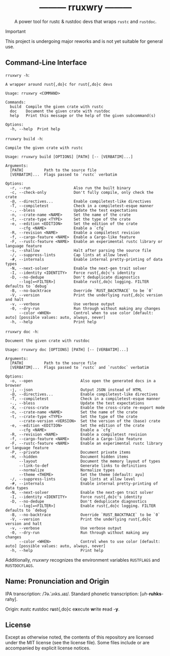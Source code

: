 <h1 align="center">——— rruxwry ———</h1>

<p align="center">A power tool for rustc & rustdoc devs that wraps <code>rustc</code> and <code>rustdoc</code>.</p>

> [!IMPORTANT]
> This project is undergoing major reworks and is not yet suitable for general use.

<!--

FIXME: Rework the whole commented-out section. It's completely out of date!

## Introduction

> [!NOTE]
> This section is incomplete.

It's subsequently assumed that `rruxwry build` and `rruxwry doc` were shell-aliased to `rrc` and `rrd`, respectively.

### `-@`, `--compiletest`

Super nice for debugging rustdoc tests. I.e., tests found in the [rust-lang/rust repository][rust-repo] under `tests/rustdoc{,-ui,-json}/`. You can run rustdoc on such files simply by calling `rrd file.rs -@` (or `rrd file.rs -@o`). *rruxwry* supports all [`ui_test`]-style [`compiletest`] directives that are relevant (it skips and warns on “unknown” directives).

This build mode can be used to debug *cross-crate re-export* tests found in `tests/rustdoc/inline_cross` (since it understands the directives `//@ aux-build`, `//@ aux-crate`, etc.).

### `-X`, `--cross-crate`

Very useful for rapidly reproducing and debugging [rustdoc *cross-crate re-exports* issues][x-crate-reexport-bugs].
*rruxwry* reduces the number of steps from many to just two:

1. Creating a single file `file.rs`,
2. Executing `rrd file.rs -X` (or `rrd file.rs -Xo`).

The alternatives would be:

* Creating at least two files, running `rustc` then `rustdoc` manually without forgetting the various flags that need to be passed and manually opening up the generated documentation with the browser of choice.
* Setting up a *[Cargo]* project containing at least two crates and running `cargo doc` or `cargo rustc` (or `cargo doc --open`).

## Stability

**Presently this tool has no stability guarantees whatsoever**. Anything may change in a new version without notice.

The *default* and the *cross crate* build modes are pretty fleshed out and should be pretty stable.
On the other hand, you might experience some bugs in the *compiletest* build mode since it was added pretty recently and hasn't been thoroughly tested yet.

Feel free to report any bugs and other unpleasantries on [the issue tracker][bugs].
If `rruxwry {b,d} -@` fails to build a `tests/rustdoc{,-ui,-json}/` file, e.g., due to unsupported directives, that's definitely a bug. [!-- FIXME: Change policy --]

## Explainer & Tutorial

> [!WARNING]
> This section is severely out of date.

### Default Build Mode

Compared to a raw `rustdoc file.rs` invocation, a `rrd file.rs` invocation has some goodies in store.

For one, it defaults to the *latest stable edition* (i.e., Rust 2024 at the time of writing) while `rustdoc` obviously defaults to the first edition (i.e., Rust 2015) for backward compatibility. You can pass `-e`/`--edition` to overwrite the edition.

Moreover, you don't need to “pass `-Zunstable-options`” (that flag is not even available) since *rruxwry* does that for you (this is a *developer tool* after all).

If you are documenting a proc-macro crate, *rruxwry* automatically adds `proc_macro` to the *extern prelude* similar to *Cargo* so you should never need to write `extern crate proc_macro;` in Rust ≥2018 crates.

*rruxwry* understands `#![crate_name]` and `#![crate_type]`. One might think that that's a given but there's a significant amount of work involved to support these attributes. *Cargo* for example doesn't understand them requiring you to categorize your crates in `Cargo.toml` via the sections `[lib]`, `[[bin]]` etc. (obviously that's not the actual reason; it's an intentional design decision). In the unlikely case of *rruxwry* not recognizing the crate name or crate type from the crate attributes, you can set them explicitly with `-n`/`--crate-name` and `-t`/`--crate-type` respectively.

Lastly, *rruxwry* defaults to the CSS theme *Ayu* because it's a dark theme and it looks very nice :P

### Cross-Crate Build Mode

This mode builds upon the default build mode and inherits its basic behavior.

The way *rustdoc* documents user-written code in the local / root crate significantly differs from the way it documents *(inlined) cross-crate re-exports*. In the former case, it processes [HIR] data types, in the latter it processes `rustc_middle::ty` data types. Since `rustc_middle::ty` data types are even more removed from source code than the HIR, there's a lot of work involved inside *rustdoc* to “reconstruct” or “resugar” them to something that looks closer to source code (note that it's close to impossible to perfectly / losslessly reconstruct the `rustc_middle::ty` to HIR-like data types). This has been and still is the source of a lot of *rustdoc* bugs.

We can easily trigger this code path by creating a dependent crate containing `pub use krate::*;` re-exporting the crate `krate` we're actually interested in. `rrd -X` does this step for us. It generates a dummy crate called `u_⟨name⟩` and invokes `rustc` & `rustdoc` for us.

In summary, you don't need to do anything except passing `-X`, your file can remain unchanged.

NB: If you have previously run the default build mode and passed `-o` to open the generated documentation, you need to pass `-o` “again” when you'd like run the cross-crate build mode and open the generated docs since you want to see the docs for crate `u_⟨name⟩`, *not* `⟨name⟩`. Just something to be aware of.

`--private` and `--hidden` aren't meaningful in cross-crate mode (**FIXME**: Would they be meaningful if we did the same as `//@ build-aux-docs`, e.g. if the user passes `-XX`? Otherwise just reject those flags).

### Compiletest Build Mode

This mode is entirely separate from the default & the cross-crate build mode.

[!-- FIXME: Expand upon this section. --]

*rruxwry* natively understands the following [`ui_test`]-style [`compiletest`] directives: `aux-build`, `aux-crate`, `build-aux-docs`, `compile-flags`, `edition`, `force-host`[!-- FIXME: Well, we ignore it right now --], `no-prefer-dynamic`[!-- FIXME: Well, we ignore it right now --], `revisions`, `rustc-env` and `unset-rustc-env`. Any other directives get skipped and *rruxwry* emits a warning for the sake of transparency. This selection should suffice, it should cover the majority of use cases. We intentionally don't support `{,unset-}exec-env` since it's not meaningful.

*rruxwry* has *full* support for *revisions*. You can pass `--rev ⟨NAME⟩` or `--cfg ⟨SPEC⟩` to enable individual revisions. The former is checked against the revisions declared by `//@ revisions`, the latter is *not*. In the future, *rruxwry* will have support for `--all-revs` (executing *rruxwry* (incl. `--open`) for all declared revisions; useful for swiftly comparing minor changes to the source code).

### Features Common Across Build Modes

If the argument right after the subcommand (i.e., the second argument) begins with a `+`, it will be interpreted as a *[rustup]* toolchain name. Examples: `rruxwry {b,d} +nightly file.rs`, `rruxwry {b,d} +stage2 file.rs`.

You can pass the convenience flag `-f`/`--cargo-feature` `⟨NAME⟩` to enable a *Cargo*-like feature, i.e., a `cfg` that can be checked for with `#[cfg(feature = "⟨NAME⟩")]` and similar in the source code. `-f ⟨NAME⟩` just expands to `--cfg feature="⟨NAME⟩"` (modulo shell escaping).

You can pass the convenience flag `-F`/`--rustc-feature` `⟨NAME⟩` to enable an experimental rustc library or language feature. It just expands to `rust{,do}c`'s `-Zcrate-attr=feature(⟨NAME⟩)` (modulo shell escaping). For example, you can pass `-Flazy_type_alias` to quickly enable *[lazy type aliases]*.

If you'd like to know the precise commands *rruxwry* runs under the hood for example to be able to open a rust-lang/rust GitHub issue with proper reproduction steps, pass `-V`/`--verbose` and look for output of the form `info: running `. *rruxwry* tries very hard to minimize the amount of flags passed to `rust{,do}c` exactly for the aforementioned use case. It's not perfect, you might be able to remove some flags for the reproducer (you can definitely get rid of `--default-theme=ayu` :D).

Just like *Cargo*, *rruxwry* recognizes the environment variables `RUSTFLAGS` and `RUSTDOCFLAGS`. The arguments / flags present in these flags get passed *verbatim* (modulo shell escaping) to `rustc` and `rustdoc` respectively. Be aware that the flags you pass *may conflict* with the ones added by *rruxwry* but as mentioned in the paragraph above, it tries fiercely to not add flags unnecessarily. Note that your flags get added last. You can debug conflicts by passing `-V`/`--verbose` to `rruxwry` and by looking for lines starting with `info: running ` in the output to get to know first hand what `rruxwry` tried to pass to the underlying programs.

However if that's too wordy for you and you don't care about passing arguments / flags to *both* `rustc` *and* `rustdoc`, you can simply provide them inline after `--`. Example: `rrd file.rs -X -- -Ztreat-err-as-bug`. Here, the `-Z` flag gets passed to both `rustc file.rs` and `rustdoc u_file.rs` (remember, `-X` enables the cross-crate build mode).

`-e`/`--edition` supports the following edition *aliases*: `D` (rustc's **d**efault edition), `S` (latest **s**table edition) and `E` ("bleeding **e**dge": latest edition, no matter if stable or unstable).

-->

## Command-Line Interface

<!--{COMMAND-->
`rruxwry -h`:
```
A wrapper around rust{,do}c for rust{,do}c devs

Usage: rruxwry <COMMAND>

Commands:
  build  Compile the given crate with rustc
  doc    Document the given crate with rustdoc
  help   Print this message or the help of the given subcommand(s)

Options:
  -h, --help  Print help
```
<!--COMMAND}-->

<!--{COMMAND-->
`rruxwry build -h`:
```
Compile the given crate with rustc

Usage: rruxwry build [OPTIONS] [PATH] [-- [VERBATIM]...]

Arguments:
  [PATH]         Path to the source file
  [VERBATIM]...  Flags passed to `rustc` verbatim

Options:
  -r, --run                   Also run the built binary
  -c, --check-only            Don't fully compile, only check the crate
  -@, --directives...         Enable compiletest-like directives
  -T, --compiletest           Check in a compiletest-esque manner
  -., --bless                 Update the test expectations
  -n, --crate-name <NAME>     Set the name of the crate
  -t, --crate-type <TYPE>     Set the type of the crate
  -e, --edition <EDITION>     Set the edition of the crate
      --cfg <NAME>            Enable a `cfg`
  -R, --revision <NAME>       Enable a compiletest revision
  -f, --cargo-feature <NAME>  Enable a Cargo-like feature
  -F, --rustc-feature <NAME>  Enable an experimental rustc library or language feature
  -s, --shallow               Halt after parsing the source file
  -/, --suppress-lints        Cap lints at allow level
  -#, --internals             Enable internal pretty-printing of data types
  -N, --next-solver           Enable the next-gen trait solver
  -I, --identity <IDENTITY>   Force rust{,do}c's identity
  -D, --no-dedupe             Don't deduplicate diagnostics
      --log[=<FILTER>]        Enable rust{,do}c logging. FILTER defaults to `debug`
  -B, --no-backtrace          Override `RUST_BACKTRACE` to be `0`
  -V, --version               Print the underlying rust{,do}c version and halt
  -v, --verbose               Use verbose output
  -0, --dry-run               Run through without making any changes
      --color <WHEN>          Control when to use color [default: auto] [possible values: auto, always, never]
  -h, --help                  Print help
```
<!--COMMAND}-->

<!--{COMMAND-->
`rruxwry doc -h`:
```
Document the given crate with rustdoc

Usage: rruxwry doc [OPTIONS] [PATH] [-- [VERBATIM]...]

Arguments:
  [PATH]         Path to the source file
  [VERBATIM]...  Flags passed to `rustc` and `rustdoc` verbatim

Options:
  -o, --open                     Also open the generated docs in a browser
  -j, --json                     Output JSON instead of HTML
  -@, --directives...            Enable compiletest-like directives
  -T, --compiletest              Check in a compiletest-esque manner
  -., --bless                    Update the test expectations
  -X, --cross-crate              Enable the cross-crate re-export mode
  -n, --crate-name <NAME>        Set the name of the crate
  -t, --crate-type <TYPE>        Set the type of the crate
      --crate-version <VERSION>  Set the version of the (base) crate
  -e, --edition <EDITION>        Set the edition of the crate
      --cfg <NAME>               Enable a `cfg`
  -R, --revision <NAME>          Enable a compiletest revision
  -f, --cargo-feature <NAME>     Enable a Cargo-like feature
  -F, --rustc-feature <NAME>     Enable an experimental rustc library or language feature
  -P, --private                  Document private items
  -H, --hidden                   Document hidden items
      --layout                   Document the memory layout of types
      --link-to-def              Generate links to definitions
      --normalize                Normalize types
      --theme <THEME>            Set the theme [default: ayu]
  -/, --suppress-lints           Cap lints at allow level
  -#, --internals                Enable internal pretty-printing of data types
  -N, --next-solver              Enable the next-gen trait solver
  -I, --identity <IDENTITY>      Force rust{,do}c's identity
  -D, --no-dedupe                Don't deduplicate diagnostics
      --log[=<FILTER>]           Enable rust{,do}c logging. FILTER defaults to `debug`
  -B, --no-backtrace             Override `RUST_BACKTRACE` to be `0`
  -V, --version                  Print the underlying rust{,do}c version and halt
  -v, --verbose                  Use verbose output
  -0, --dry-run                  Run through without making any changes
      --color <WHEN>             Control when to use color [default: auto] [possible values: auto, always, never]
  -h, --help                     Print help
```
<!--COMMAND}-->

Additionally, *rruxwry* recognizes the environment variables `RUSTFLAGS` and `RUSTDOCFLAGS`.

## Name: Pronunciation and Origin

IPA transcription: /ʔə.ˈɹʌks.ɹaɪ/.
Standard phonetic transcription: \[*uh*-**ruhks**-rahy\].

Origin: **r**ustc **r**ustdoc r**u**st{,do}c e**x**ecute **w**rite **r**ead -**y**.

## License

Except as otherwise noted, the contents of this repository are licensed under the MIT license (see the license file). Some files include or are accompanied by explicit license notices.

[x-crate-reexport-bugs]: https://github.com/rust-lang/rust/labels/A-cross-crate-reexports
[Cargo]: https://github.com/rust-lang/cargo/
[rust-repo]: https://github.com/rust-lang/rust
[`ui_test`]: https://github.com/oli-obk/ui_test
[`compiletest`]: https://github.com/rust-lang/rust/tree/master/src/tools/compiletest
[`htmldocck`]: https://github.com/rust-lang/rust/blob/master/src/etc/htmldocck.py
[`jsondocck`]: https://github.com/rust-lang/rust/tree/master/src/tools/jsondocck
[bugs]: https://github.com/fmease/rruxwry/issues
[HIR]: https://rustc-dev-guide.rust-lang.org/hir.html#the-hir
[lazy type aliases]: https://github.com/rust-lang/rust/issues/112792
[rustup]: https://github.com/rust-lang/rustup/
